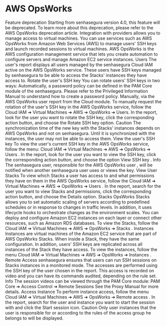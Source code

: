# AWS OpsWorks 

Feature deprecation
Starting from senhasegura version 4.0, this feature will be deprecated. To learn more about this deprecation, please refer to the 
AWS OpsWorks
 deprecation article.
Integration with providers allows you to manage access to virtual machines. You can use services such as AWS OpsWorks from Amazon Web Services (AWS) to manage users' SSH keys and launch recorded sessions to virtual machines.
AWS OpsWorks is the AWS configuration management service that lets you create automation to configure servers and manage Amazon EC2 service instances.
Users
The user's report displays all users managed by the senhasegura Cloud IAM active on the AWS OpsWorks service.
These users have SSH keys managed by senhasegura to be able to access the Stacks' instances they have access to.
Rotate the user's SSH key
You can rotate users' SSH keys in two ways:
Automatically, a password policy can be defined in the PAM Core module of the senhasegura. Please refer to the 
Privileged Information Manual
 to understand how to create a password policy.
Manually, via the AWS OpsWorks user report from the Cloud module.
To manually request the rotation of the user's SSH key in the AWS OpsWorks service, follow the 
Cloud IAM ➔ Virtual Machines ➔ AWS ➔ OpsWorks ➔ Users.
In the report, look for the user you want to rotate the SSH key, click the corresponding action button, and choose the 
Rotate SSH key
 option.
Caution
The synchronization time of the new key with the Stacks' instances depends on AWS OpsWorks and not on senhasegura. Until it is synchronized with the instances, the user may not be able to access them.
View the user's SSH key
To view the user's current SSH key in the AWS OpsWorks service, follow the menu: 
Cloud IAM ➔ Virtual Machines ➔ AWS ➔ OpsWorks ➔ Users
.
In the report, look for the user you want to view the SSH key, click the corresponding action button, and choose the option 
View SSH key
.
Info
The senhasegura user, responsible for the 
AWS OpsWorks user
, will be notified when another senhasegura user uses or views the key.
View User Stacks
To view which Stacks a user has access to and what permissions they have on them in the AWS OpsWorks service, follow the 
Cloud IAM ➔ Virtual Machines ➔ AWS ➔ OpsWorks ➔ Users
.
In the report, search for the user you want to view Stacks and permissions, click the corresponding action button, and choose the 
Details
 option.
Stacks
OpsWorks Stacks allows you to set automatic scaling of servers according to predefined schedules or in response to changes in traffic levels. In addition, it uses lifecycle hooks to orchestrate changes as the environment scales.
You can deploy and configure Amazon EC2 instances on each layer or connect other resources, such as Amazon RDS databases.
To view the Stacks, follow the 
Cloud IAM ➔ Virtual Machines ➔ AWS ➔ OpsWorks ➔ Stacks
.
Instances
Instances are virtual machines of the Amazon EC2 service that are part of AWS OpsWorks Stacks.
When inside a Stack, they have the same configuration. In addition, users' SSH keys are replicated across all instances of the Stack they have access.
To view the instances, follow the menu 
Cloud IAM ➔ Virtual Machines ➔ AWS ➔ OpsWorks ➔ Instances
.
Remote Access
senhasegura ensures that users can run SSH sessions on Stacks instances in a monitored mode.
The accesses are performed using the SSH key of the user chosen in the report. This access is recorded on video and you can have its commands audited, depending on the rule set.
Info
The session videos can be viewed through the PAM Core module:
PAM Core ➔ Access Control ➔ Remote Sessions
See the 
Proxy Manual
 for more details.
Access Instance
To perform instance access, follow the menu 
Cloud IAM ➔ Virtual Machines ➔ AWS ➔ OpsWorks ➔ Remote access
.
In the report, search for the user and instance you want to start the session with and click the 
Start session
 icon.
Caution
Only user instances that the user is responsible for or according to the rules of the access group he belongs to will be displayed.